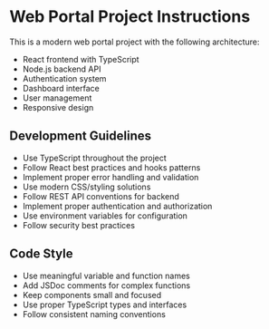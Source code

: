 <!-- Use this file to provide workspace-specific custom instructions to Copilot. For more details, visit https://code.visualstudio.com/docs/copilot/copilot-customization#_use-a-githubcopilotinstructionsmd-file -->

# Web Portal Project Instructions

This is a modern web portal project with the following architecture:
- React frontend with TypeScript
- Node.js backend API
- Authentication system
- Dashboard interface
- User management
- Responsive design

## Development Guidelines
- Use TypeScript throughout the project
- Follow React best practices and hooks patterns
- Implement proper error handling and validation
- Use modern CSS/styling solutions
- Follow REST API conventions for backend
- Implement proper authentication and authorization
- Use environment variables for configuration
- Follow security best practices

## Code Style
- Use meaningful variable and function names
- Add JSDoc comments for complex functions
- Keep components small and focused
- Use proper TypeScript types and interfaces
- Follow consistent naming conventions